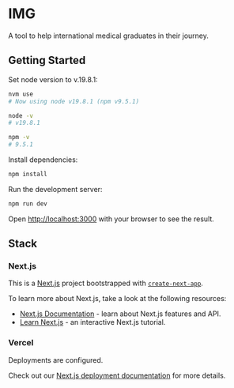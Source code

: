 # IMG

A tool to help international medical graduates in their journey.

## Getting Started

Set node version to v.19.8.1:

```bash
nvm use
# Now using node v19.8.1 (npm v9.5.1)

node -v
# v19.8.1

npm -v
# 9.5.1
```

Install dependencies:

```bash
npm install
```

Run the development server:

```bash
npm run dev
```

Open [http://localhost:3000](http://localhost:3000) with your browser to see the result.

## Stack

### Next.js

This is a [Next.js](https://nextjs.org/) project bootstrapped with [`create-next-app`](https://github.com/vercel/next.js/tree/canary/packages/create-next-app).

To learn more about Next.js, take a look at the following resources:

- [Next.js Documentation](https://nextjs.org/docs) - learn about Next.js features and API.
- [Learn Next.js](https://nextjs.org/learn) - an interactive Next.js tutorial.

### Vercel

Deployments are configured.

Check out our [Next.js deployment documentation](https://nextjs.org/docs/deployment) for more details.
